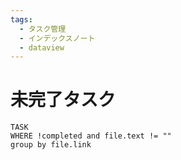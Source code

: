 ```yaml
---
tags:
  - タスク管理
  - インデックスノート
  - dataview
---
```


#  未完了タスク
```dataview
TASK  
WHERE !completed and file.text != ""
group by file.link

```


```
```






